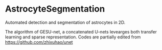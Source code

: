 # AstrocyteSegmentation

Automated detection and segmentation of astrocytes in 2D.

The algorithm of GESU-net, a concatenated U-nets levearges both transfer learning and sparse representation. Codes are partially edited from 
https://github.com/zhixuhao/unet








